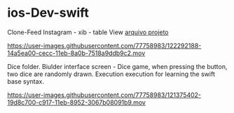 # ios-Dev-swift

Clone-Feed Instagram - xib -  table View
[arquivo projeto ](https://github.com/laneskell/ios-Dev-BootCamp/tree/main/insta-ios-kell)

https://user-images.githubusercontent.com/77758983/122292188-14a5ea00-cecc-11eb-8a0b-7518a9ddb9c2.mov


Dice folder.
Biulder interface screen - 
Dice game, when pressing the button, two dice are randomly drawn. 
Execution execution for learning the swift base syntax.

https://user-images.githubusercontent.com/77758983/121375402-19d8c700-c917-11eb-8952-3067b08091b9.mov

